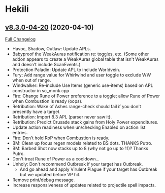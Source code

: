 # Hekili

## [v8.3.0-04-20](https://github.com/Hekili/hekili/tree/v8.3.0-04-20) (2020-04-10)
[Full Changelog](https://github.com/Hekili/hekili/compare/v8.3.0-04-20-beta1...v8.3.0-04-20)

- Havoc, Shadow, Outlaw:  Update APLs.  
- Babyproof the WeakAuras notification re: toggles, etc.  (Some other addon appears to create a WeakAuras global table that isn't WeakAuras and doesn't include ScanEvents.)  
- Protection Paladin:  Update APL to include Worldvein.  
- Fury:  Add range value for Whirlwind and user toggle to exclude WW when out of range.  
- Windwalker:  Re-include Use Items (generic use-items) based on APL constructor in sc\_monk.cpp  
- Fire:  Change Rune of Power preference to a toggle; allow Rune of Power when Combustion is ready (oops).  
- Retribution:  Wake of Ashes range-check should fail if you don't presently have a target.  
- Retribution:  Import 8.3 APL (parser never saw it).  
- Retribution:  Predict Crusade stack gains from Holy Power expenditures.  
- Update action readiness when un/checking Enabled on action list entries.  
- Fire:  Don't hold RoP when Combustion is ready.  
- BM:  Clean up focus regen models related to BS dots.  THANKS Putro.  
- BM:  Barbed Shot now stacks up to 8 (why not go up to 11)?  Thanks Putro.  
- Don't treat Rune of Power as a cooldown...  
- Unholy:  Don't recommend Outbreak if your target has Outbreak.  
    - And go ahead and apply Virulent Plague if your target has Outbreak but we updated before VP hit.  
- Remove print/debug message.  
- Increase responsiveness of updates related to projectile spell impacts.  
